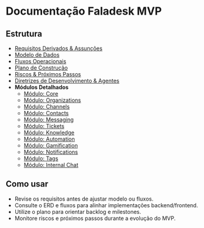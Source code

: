 # Documentação Faladesk MVP

## Estrutura
- [Requisitos Derivados & Assunções](02-requisitos-assuncoes.md)
- [Modelo de Dados](03-modelo-dados.md)
- [Fluxos Operacionais](04-fluxos.md)
- [Plano de Construção](05-plano-construcao.md)
- [Riscos & Próximos Passos](06-riscos-proximos-passos.md)
- [Diretrizes de Desenvolvimento & Agentes](development_guidelines.md)
- **Módulos Detalhados**
  - [Módulo: Core](modules/core.md)
  - [Módulo: Organizations](modules/organizations.md)
  - [Módulo: Channels](modules/channels.md)
  - [Módulo: Contacts](modules/contacts.md)
  - [Módulo: Messaging](modules/messaging.md)
  - [Módulo: Tickets](modules/tickets.md)
  - [Módulo: Knowledge](modules/knowledge.md)
  - [Módulo: Automation](modules/automation.md)
  - [Módulo: Gamification](modules/gamification.md)
  - [Módulo: Notifications](modules/notifications.md)
  - [Módulo: Tags](modules/tags.md)
  - [Módulo: Internal Chat](modules/internal_chat.md)

## Como usar
- Revise os requisitos antes de ajustar modelo ou fluxos.
- Consulte o ERD e fluxos para alinhar implementações backend/frontend.
- Utilize o plano para orientar backlog e milestones.
- Monitore riscos e próximos passos durante a evolução do MVP.
